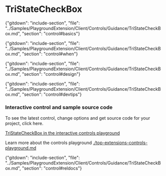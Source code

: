 ﻿# TriStateCheckBox

{"gitdown": "include-section", "file": "../Samples/PlaygroundExtension/Client/Controls/Guidance/TriStateCheckBox.md", "section": "control#basics"}

<!-- TODO get an IMAGE to embed here -->

<!-- TODO get an SAMPLE CODE to embed here -->

{"gitdown": "include-section", "file": "../Samples/PlaygroundExtension/Client/Controls/Guidance/TriStateCheckBox.md", "section": "control#when"}

{"gitdown": "include-section", "file": "../Samples/PlaygroundExtension/Client/Controls/Guidance/TriStateCheckBox.md", "section": "control#design"}

{"gitdown": "include-section", "file": "../Samples/PlaygroundExtension/Client/Controls/Guidance/TriStateCheckBox.md", "section": "control#devtips"}

### Interactive control and sample source code
To see the latest control, change options and get source code for your project, click here.

<a href="https://ms.portal.azure.com/?Microsoft_Azure_Playground=true#blade/Microsoft_Azure_Playground/ControlsIndexBlade/TriStateCheckBoxPlayground" target="_blank">TriStateCheckBox in the interactive controls playground</a>

Learn more about the controls playground [./top-extensions-controls-playground.md](./top-extensions-controls-playground.md)


{"gitdown": "include-section", "file": "../Samples/PlaygroundExtension/Client/Controls/Guidance/TriStateCheckBox.md", "section": "control#reldocs"}
